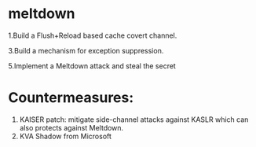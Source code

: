 # meltdown

1.Build a Flush+Reload based cache covert channel.

3.Build a mechanism for exception suppression.

5.Implement a Meltdown attack and steal the secret

# Countermeasures:
1. KAISER patch: mitigate side-channel attacks against KASLR which can also protects against Meltdown.
2. KVA Shadow from Microsoft
